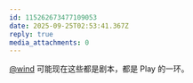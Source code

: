 ```yaml
---
id: 115262673477109053
date: 2025-09-25T02:53:41.367Z
reply: true
media_attachments: 0
---
```


<p><span class="h-card" translate="no"><a href="https://her.blue/" class="u-url mention" rel="nofollow noopener" target="_blank">@<span>wind</span></a></span> 可能现在这些都是剧本，都是 Play 的一环。</p>
